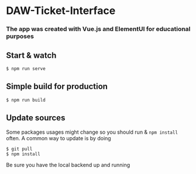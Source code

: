 # DAW-Ticket-Interface

### The app was created with Vue.js and ElementUI for educational purposes

## Start & watch

    $ npm run serve

## Simple build for production

    $ npm run build

## Update sources

Some packages usages might change so you should run & `npm install` often.
A common way to update is by doing

    $ git pull
    $ npm install

Be sure you have the local backend up and running
